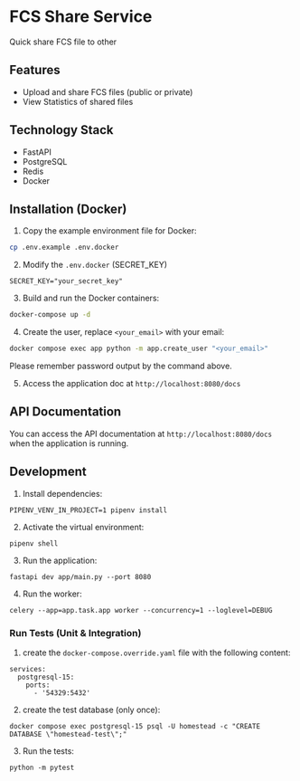 # FCS Share Service

Quick share FCS file to other

## Features
- Upload and share FCS files (public or private)
- View Statistics of shared files

## Technology Stack
- FastAPI
- PostgreSQL
- Redis
- Docker

## Installation (Docker)
1. Copy the example environment file for Docker:
```bash
cp .env.example .env.docker
```

2. Modify the `.env.docker` (SECRET_KEY)
```
SECRET_KEY="your_secret_key"
```

3. Build and run the Docker containers:
```bash
docker-compose up -d
```

4. Create the user, replace `<your_email>` with your email:
```bash
docker compose exec app python -m app.create_user "<your_email>"
```
Please remember password output by the command above.

5. Access the application doc at `http://localhost:8080/docs`

## API Documentation

You can access the API documentation at `http://localhost:8080/docs` when the application is running.

## Development

1. Install dependencies:
```
PIPENV_VENV_IN_PROJECT=1 pipenv install
```

2. Activate the virtual environment:
```
pipenv shell
```

3. Run the application:
```
fastapi dev app/main.py --port 8080
```

4. Run the worker:
```
celery --app=app.task.app worker --concurrency=1 --loglevel=DEBUG
```

### Run Tests (Unit & Integration)

1. create the `docker-compose.override.yaml` file with the following content:
```
services:
  postgresql-15:
    ports:
      - '54329:5432'
```

2. create the test database (only once):
```
docker compose exec postgresql-15 psql -U homestead -c "CREATE DATABASE \"homestead-test\";"
```

3. Run the tests:
```
python -m pytest
```
